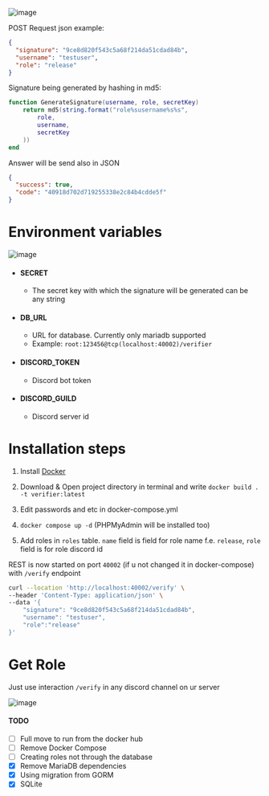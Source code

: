 ![image](https://user-images.githubusercontent.com/126272940/221437702-8f3d6be1-79b5-47b3-b96f-acd3bc8349d4.png)

POST Request json example:

```JSON
{
  "signature": "9ce8d820f543c5a68f214da51cdad84b",
  "username": "testuser",
  "role": "release"
}
```

Signature being generated by hashing in md5:

```LUA
function GenerateSignature(username, role, secretKey)
    return md5(string.format("role%susername%s%s",
        role,
        username,
        secretKey
    ))    
end
```

Answer will be send also in JSON

```JSON
{
  "success": true,
  "code": "40918d702d719255338e2c84b4cdde5f"
}
```

# Environment variables

![image](https://user-images.githubusercontent.com/126272940/221438077-5fae0784-c212-41df-baaa-275681f6eef5.png)

- #### SECRET
  - The secret key with which the signature will be generated can be any string


- #### DB_URL
  - URL for database. Currently only mariadb supported
  - Example: `root:123456@tcp(localhost:40002)/verifier`

- #### DISCORD_TOKEN
  - Discord bot token

- #### DISCORD_GUILD
  - Discord server id

# Installation steps

1. Install [Docker](https://docs.docker.com/engine/install/)

2. Download & Open project directory in terminal and write `docker build . -t verifier:latest`

3. Edit passwords and etc in docker-compose.yml

4. `docker compose up -d` (PHPMyAdmin will be installed too)

5. Add roles in `roles` table. `name` field is field for role name f.e. `release`, `role` field is for role discord id

REST is now started on port `40002` (if u not changed it in docker-compose) with `/verify` endpoint
```BASH
curl --location 'http://localhost:40002/verify' \
--header 'Content-Type: application/json' \
--data '{
    "signature": "9ce8d820f543c5a68f214da51cdad84b",
    "username": "testuser",
    "role":"release"
}'
```

# Get Role

Just use interaction `/verify` in any discord channel on ur server

![image](https://user-images.githubusercontent.com/126272940/221445981-f522d105-218b-4fd4-a40e-d5b54656386c.png)

#### TODO
- [ ] Full move to run from the docker hub
- [ ] Remove Docker Compose
- [ ] Creating roles not through the database
- [x] Remove MariaDB dependencies
- [x] Using migration from GORM
- [x] SQLite
